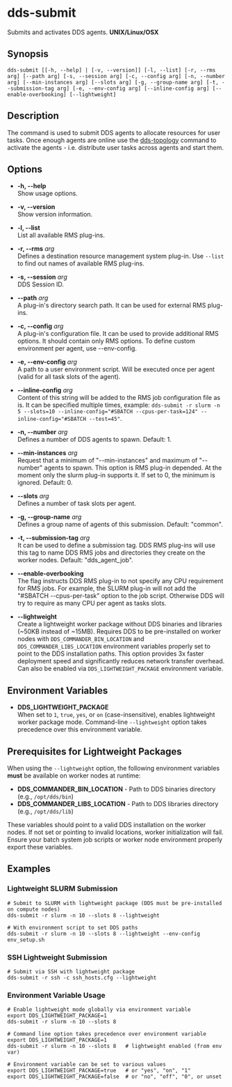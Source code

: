 # dds-submit

Submits and activates DDS agents. **UNIX/Linux/OSX**

## Synopsis

```shell
dds-submit [[-h, --help] | [-v, --version]] [-l, --list] [-r, --rms arg] [--path arg] [-s, --session arg] [-c, --config arg] [-n, --number arg] [--min-instances arg] [--slots arg] [-g, --group-name arg] [-t, --submission-tag arg] [-e, --env-config arg] [--inline-config arg] [--enable-overbooking] [--lightweight]
```

## Description

The command is used to submit DDS agents to allocate resources for user tasks. Once enough agents are online use the [dds-topology](../dds-topology/README.md) command to activate the agents - i.e. distribute user tasks across agents and start them.

## Options

* **-h, --help**  
Show usage options.  

* **-v, --version**  
Show version information.

* **-l, --list**  
List all available RMS plug-ins.

* **-r, --rms** *arg*  
Defines a destination resource management system plug-in. Use `--list` to find out names of available RMS plug-ins.

* **-s, --session** *arg*  
DDS Session ID.

* **--path** *arg*  
A plug-in's directory search path. It can be used for external RMS plug-ins.

* **-c, --config** *arg*  
A plug-in's configuration file. It can be used to provide additional RMS options. It should contain only RMS options. To define custom environment per agent, use --env-config.

* **-e, --env-config** *arg*  
A path to a user environment script. Will be executed once per agent (valid for all task slots of the agent).

* **--inline-config** *arg*  
Content of this string will be added to the RMS job configuration file as is. It can be specified multiple times, example: `dds-submit -r slurm -n 5 --slots=10 --inline-config="#SBATCH --cpus-per-task=124" --inline-config="#SBATCH --test=45"`.

* **-n, --number** *arg*  
Defines a number of DDS agents to spawn. Default: 1.

* **--min-instances** *arg*  
Request that a minimum of "--min-instances" and maximum of "--number" agents to spawn. This option is RMS plug-in depended. At the moment only the slurm plug-in supports it. If set to 0, the minimum is ignored. Default: 0.

* **--slots** *arg*  
Defines a number of task slots per agent.

* **-g, --group-name** *arg*  
Defines a group name of agents of this submission. Default: "common".

* **-t, --submission-tag** *arg*  
It can be used to define a submission tag. DDS RMS plug-ins will use this tag to name DDS RMS jobs and directories they create on the worker nodes. Default: "dds_agent_job".

* **--enable-overbooking**  
The flag instructs DDS RMS plug-in to not specify any CPU requirement for RMS jobs. For example, the SLURM plug-in will not add the "#SBATCH --cpus-per-task" option to the job script. Otherwise DDS will try to require as many CPU per agent as tasks slots.

* **--lightweight**  
Create a lightweight worker package without DDS binaries and libraries (~50KB instead of ~15MB). Requires DDS to be pre-installed on worker nodes with `DDS_COMMANDER_BIN_LOCATION` and `DDS_COMMANDER_LIBS_LOCATION` environment variables properly set to point to the DDS installation paths. This option provides 3x faster deployment speed and significantly reduces network transfer overhead. Can also be enabled via `DDS_LIGHTWEIGHT_PACKAGE` environment variable.

## Environment Variables

* **DDS_LIGHTWEIGHT_PACKAGE**  
When set to `1`, `true`, `yes`, or `on` (case-insensitive), enables lightweight worker package mode. Command-line `--lightweight` option takes precedence over this environment variable.

## Prerequisites for Lightweight Packages

When using the `--lightweight` option, the following environment variables **must** be available on worker nodes at runtime:

* **DDS_COMMANDER_BIN_LOCATION** - Path to DDS binaries directory (e.g., `/opt/dds/bin`)
* **DDS_COMMANDER_LIBS_LOCATION** - Path to DDS libraries directory (e.g., `/opt/dds/lib`)

These variables should point to a valid DDS installation on the worker nodes. If not set or pointing to invalid locations, worker initialization will fail. Ensure your batch system job scripts or worker node environment properly export these variables.

## Examples

### Lightweight SLURM Submission

```shell
# Submit to SLURM with lightweight package (DDS must be pre-installed on compute nodes)
dds-submit -r slurm -n 10 --slots 8 --lightweight

# With environment script to set DDS paths
dds-submit -r slurm -n 10 --slots 8 --lightweight --env-config env_setup.sh
```

### SSH Lightweight Submission

```shell
# Submit via SSH with lightweight package
dds-submit -r ssh -c ssh_hosts.cfg --lightweight
```

### Environment Variable Usage

```shell
# Enable lightweight mode globally via environment variable
export DDS_LIGHTWEIGHT_PACKAGE=1
dds-submit -r slurm -n 10 --slots 8

# Command line option takes precedence over environment variable
export DDS_LIGHTWEIGHT_PACKAGE=1
dds-submit -r slurm -n 10 --slots 8   # lightweight enabled (from env var)

# Environment variable can be set to various values
export DDS_LIGHTWEIGHT_PACKAGE=true   # or "yes", "on", "1"
export DDS_LIGHTWEIGHT_PACKAGE=false  # or "no", "off", "0", or unset
```
